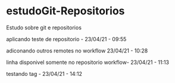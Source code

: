 # estudoGit-Repositorios
Estudo sobre git e repositorios

aplicando teste de repositorio - 23/04/21 - 09:55

adiconando outros remotes no workflow  23/04/21 - 10:28

linha disponivel somente no repositorio  workflow- 23/04/21 - 11:13

testando tag - 23/04/21 - 14:12